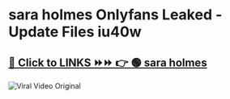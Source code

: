 
 # sara holmes Onlyfans Leaked - Update Files iu40w

## <h2><a href="https://clipsfans.com/sara_holmes&ref=git">🔗 Click to LINKS ⏩⏩ 👉 🟢 sara holmes </a></h2>

<a href="https://clipsfans.com/sara_holmes&ref=git" rel="nofollow" data-target="animated-image.originalLink"><img src="https://i.ibb.co.com/xMMVF88/686577567.gif" alt="Viral Video Original" style="max-width: 100%; display: inline-block;" data-target="animated-image.originalImage"></a>

